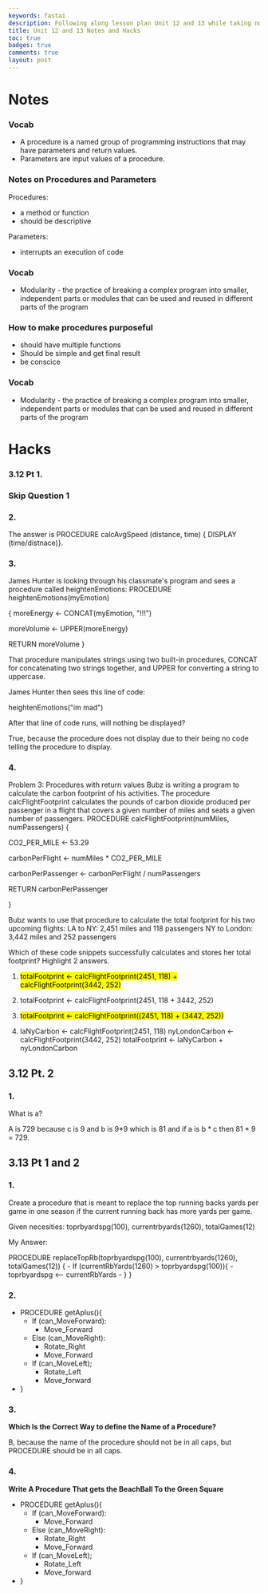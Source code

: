 ```yaml
---
keywords: fastai
description: Following along lesson plan Unit 12 and 13 while taking notes and doing the Hacks.
title: Unit 12 and 13 Notes and Hacks
toc: true 
badges: true
comments: true
layout: post
---
```


# Notes

### Vocab

- A procedure is a named group of programming instructions that may have parameters and return values.
- Parameters are input values of a procedure.

### Notes on Procedures and Parameters

Procedures:
- a method or function
- should be descriptive

Parameters:
- interrupts an execution of code 

### Vocab 

- Modularity - the practice of breaking a complex program into smaller, independent parts or modules that can be used and reused in different parts of the program


### How to make procedures purposeful

- should have multiple functions
- Should be simple and get final result
- be conscice


### Vocab 

- Modularity - the practice of breaking a complex program into smaller, independent parts or modules that can be used and reused in different parts of the program

# Hacks

### 3.12 Pt 1.

### Skip Question 1

### 2. 

The answer is PROCEDURE calcAvgSpeed (distance, time) { DISPLAY (time/distnace)}.

### 3. 

James Hunter is looking through his classmate's program and sees a procedure called heightenEmotions: PROCEDURE heightenEmotions(myEmotion)

{ moreEnergy ← CONCAT(myEmotion, "!!!")

moreVolume ← UPPER(moreEnergy)

RETURN moreVolume }

That procedure manipulates strings using two built-in procedures, CONCAT for concatenating two strings together, and UPPER for converting a string to uppercase.

James Hunter then sees this line of code:

heightenEmotions("im mad")

After that line of code runs, will nothing be displayed?

True, because the procedure does not display due to their being no code telling the procedure to display.

### 4. 

Problem 3: Procedures with return values Bubz is writing a program to calculate the carbon footprint of his activities. The procedure calcFlightFootprint calculates the pounds of carbon dioxide produced per passenger in a flight that covers a given number of miles and seats a given number of passengers.
PROCEDURE calcFlightFootprint(numMiles, numPassengers) {

CO2_PER_MILE ← 53.29

carbonPerFlight ← numMiles * CO2_PER_MILE

carbonPerPassenger ← carbonPerFlight / numPassengers

RETURN carbonPerPassenger

}

Bubz wants to use that procedure to calculate the total footprint for his two upcoming flights: LA to NY: 2,451 miles and 118 passengers NY to London: 3,442 miles and 252 passengers

Which of these code snippets successfully calculates and stores her total footprint? Highlight 2 answers.

1. <mark>totalFootprint ← calcFlightFootprint(2451, 118) + calcFlightFootprint(3442, 252)</mark>

2. totalFootprint ← calcFlightFootprint(2451, 118 + 3442, 252)

3. <mark>totalFootprint ← calcFlightFootprint((2451, 118) + (3442, 252))</mark>

4. laNyCarbon ← calcFlightFootprint(2451, 118) nyLondonCarbon ← calcFlightFootprint(3442, 252) totalFootprint ← laNyCarbon + nyLondonCarbon

## 3.12 Pt. 2

### 1.

What is a?

A is 729 because c is 9 and b is 9*9 which is 81 and if a is b * c then 81 * 9 = 729.


## 3.13 Pt 1 and 2 

### 1. 

Create a procedure that is meant to replace the top running backs yards per game in one season if the current running back has more yards per game.

Given necesities: toprbyardspg(100), currentrbyards(1260), totalGames(12)

My Answer:

PROCEDURE replaceTopRb(toprbyardspg(100), currentrbyards(1260), totalGames(12)) {
    - If (currentRbYards(1260) > toprbyardspg(100)){
        - toprbyardspg <-- currentRbYards
    - }
}

### 2. 

- PROCEDURE getAplus(){
    - If (can_MoveForward):
        - Move_Forward
    - Else (can_MoveRight):
        - Rotate_Right
        - Move_Forward
    - If (can_MoveLeft);
        - Rotate_Left
        - Move_forward
- }

### 3. 

**Which Is the Correct Way to define the Name of a Procedure?**

B, because the name of the procedure should not be in all caps, but PROCEDURE should be in all caps. 

### 4. 

**Write A Procedure That gets the BeachBall To the Green Square**

- PROCEDURE getAplus(){
    - If (can_MoveForward):
        - Move_Forward
    - Else (can_MoveRight):
        - Rotate_Right
        - Move_Forward
    - If (can_MoveLeft);
        - Rotate_Left
        - Move_forward
- }

